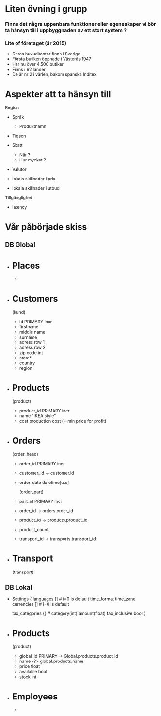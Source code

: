 # Liten övning i grupp

### Finns det några uppenbara funktioner eller egeneskaper vi bör ta hänsyn till i uppbyggnaden av ett stort system ?

### Lite of företaget (år 2015)
* Deras huvudkontor finns i Sverige
* Första butiken öppnade i Västerås 1947
* Har nu över 4.500 butiker
* Finns i 62 länder
* De är nr 2 i värlen, bakom spanska Inditex


# Aspekter att ta hänsyn till

Region 
- Språk
  - Produktnamn
- Tidson

- Skatt
  - När ?
  - Hur mycket ?
- Valutor
- lokala skillnader i pris
- lokala skillnader i utbud

Tillgänglighet
  - latency

# Vår påbörjade skiss

## DB Global

- # Places
    - 

- # Customers
    (kund)
  - id 		        PRIMARY incr
  - firstname
  - middle name
  - surname
  - adress row 1
  - adress row 2
  - zip code        int
  - state*
  - country
  - region

- # Products
    (product)
  - product_id 			    PRIMARY incr
  - name 					"IKEA style"
  - cost 					production cost (= min price for profit)

- # Orders
    (order_head)
  - order_id 		PRIMARY incr
  - customer_id 			-> customer.id
  - order_date	    datetime[utc]

    (order_part)
  - part_id 		PRIMARY incr
  - order_id 				-> orders.order_id
  - product_id 			    -> products.product_id
  - product_count
  - transport_id			-> transports.transport_id

- # Transport
    (transport)

## DB Lokal
- Settings {
    languages   	[]		# i=0 is default
    time_format
    time_zone
    currencies  	[]		# i=0 is default
	
	tax_categories  {} 		# category(int):amount(float)
	tax_inclusive  	bool
}

- # Products
    (product)
  - global_id 	    PRIMARY -> Global.products.product_id
  - name 					-?> global.products.name
  - price           float
  - available		bool
  - stock 		    int

- # Employees
  - 

